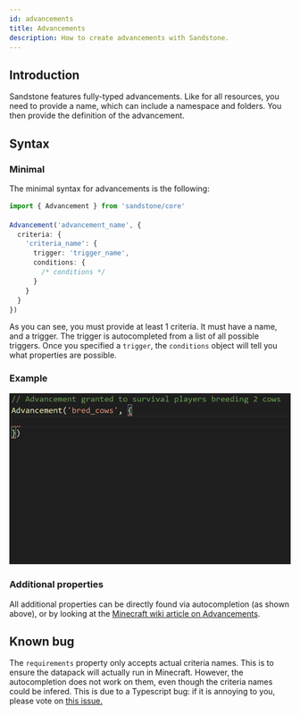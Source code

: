 ```yaml
---
id: advancements
title: Advancements
description: How to create advancements with Sandstone.
---
```


## Introduction
Sandstone features fully-typed advancements. Like for all resources, you need to provide a name, which can include a namespace and folders. You then provide the definition of the advancement.

## Syntax

### Minimal

The minimal syntax for advancements is the following:
```ts
import { Advancement } from 'sandstone/core'

Advancement('advancement_name', {
  criteria: {
    'criteria_name': {
      trigger: 'trigger_name',
      conditions: {
        /* conditions */
      }
    }
  }
})
```

As you can see, you must provide at least 1 criteria. It must have a name, and a trigger. The trigger is autocompleted from a list of all possible triggers. Once you specified a `trigger`, the `conditions` object will tell you what properties are possible.

### Example

![Example of Advancement autocompletion](../../images/autocompletion/advancement.gif)

### Additional properties

All additional properties can be directly found via autocompletion (as shown above), or by looking at the [Minecraft wiki article on Advancements](https://minecraft.gamepedia.com/Advancement/JSON_format#File_Format).

## Known bug

The `requirements` property only accepts actual criteria names. This is to ensure the datapack will actually run in Minecraft. However, the autocompletion does not work on them, even though the criteria names could be infered. This is due to a Typescript bug: if it is annoying to you, please vote on [this issue.](https://github.com/microsoft/TypeScript/issues/41645)